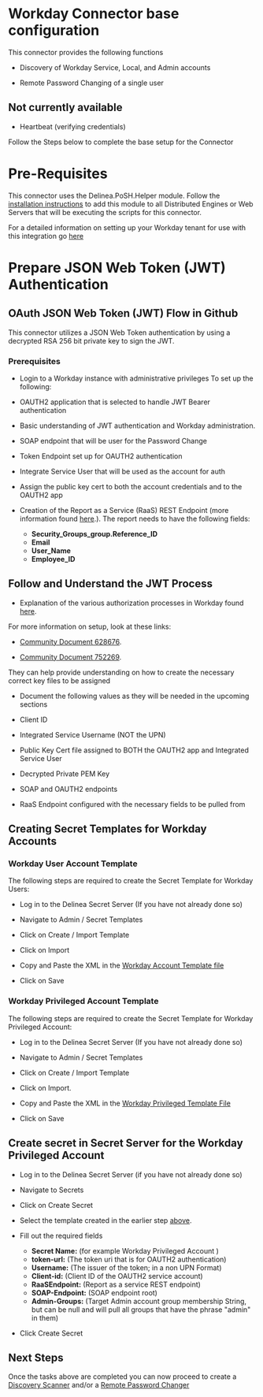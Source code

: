 # Workday Connector base configuration

  

This connector provides the following functions

  

- Discovery of Workday Service, Local, and Admin accounts

- Remote Password Changing of a single user

  

## Not currently available


- Heartbeat (verifying credentials)

  

Follow the Steps below to complete the base setup for the Connector



# Pre-Requisites 

This connector uses the Delinea.PoSH.Helper module. Follow the [installation instructions](../../Helper/readme.md) to add this module to all Distributed Engines or Web Servers that will be executing the scripts for this connector. 

For a detailed information on setting up your Workday tenant for use with this integration go [here](./Delinea%20Workday%20Integration%20-%20Setup%20Guide%20-%2020240215%20-%20v2.pdf)   

# Prepare JSON Web Token (JWT) Authentication

  

## OAuth JSON Web Token (JWT) Flow in Github

  

This connector utilizes a JSON Web Token authentication by using a decrypted RSA 256 bit private key to sign the JWT.

### Prerequisites

  

- Login to a Workday instance with administrative privileges To set up the following:

- OAUTH2 application that is selected to handle JWT Bearer authentication

- Basic understanding of JWT authentication and Workday administration.

- SOAP endpoint that will be user for the Password Change

- Token Endpoint set up for OAUTH2 authentication

- Integrate Service User that will be used as the account for auth

- Assign the public key cert to both the account credentials and to the OAUTH2 app

- Creation of the Report as a Service (RaaS) REST Endpoint (more information found [here](https://community.workday.com/sites/default/files/file-hosting/restapi/index.html).). The report needs to have the following fields: 

  - **Security_Groups_group.Reference_ID**
  - **Email** 
  - **User_Name** 
  - **Employee_ID**
  

## Follow and Understand the JWT Process

  

- Explanation of the various authorization processes in Workday found [here](https://community.workday.com/auth).

  

For more information on setup, look at these links: 

- [Community Document 628676](https://community.workday.com/node/628676).

- [Community Document 752269](https://community.workday.com/node/752269).

They can help provide understanding on how to create the necessary correct key files to be assigned
  

  - Document the following values as they will be needed in the upcoming sections

  - Client ID

  - Integrated Service Username (NOT the UPN)

  - Public Key Cert file assigned to BOTH the OAUTH2 app and Integrated Service User

  - Decrypted Private PEM Key

  - SOAP and OAUTH2 endpoints

  - RaaS Endpoint configured with the necessary fields to be pulled from
  
 

## Creating Secret Templates for Workday Accounts

  

### Workday User Account Template

  

The following steps are required to create the Secret Template for Workday Users:

  

  - Log in to the Delinea Secret Server (If you have not already done so)

  - Navigate to Admin / Secret Templates

  - Click on Create / Import Template

  - Click on Import

  - Copy and Paste the XML in the [Workday Account Template file](./Templates/Workday%20Account.xml)

- Click on Save

  

### Workday Privileged Account Template

The following steps are required to create the Secret Template for Workday Privileged Account:

  

- Log in to the Delinea Secret Server (If you have not already done so)

- Navigate to Admin / Secret Templates

- Click on Create / Import Template

- Click on Import.

- Copy and Paste the XML in the [Workday Privileged Template File](./Templates/Workday%20Privileged%20Account%20JWT.xml)

- Click on Save

  
  

## Create secret in Secret Server for the Workday Privileged Account

- Log in to the Delinea Secret Server (if you have not already done so)

- Navigate to Secrets

- Click on Create Secret

- Select the template created in the earlier step [above](#creating-secret-template-for-workday-accounts).

- Fill out the required fields

    - **Secret Name:** (for example Workday Privileged Account )
    - **token-url:** (The token uri that is for OAUTH2 authentication)
    - **Username:** (The issuer of the token; in a non UPN Format)
    - **Client-id:**  (Client ID of the OAUTH2 service account)
    - **RaaSEndpoint:** (Report as a service REST endpoint) 
    - **SOAP-Endpoint:**  (SOAP endpoint root)
    - **Admin-Groups:** (Target Admin account group membership String, but can be null and will pull all groups that have the phrase "admin" in them)

- Click Create Secret

## Next Steps

  

Once the tasks above are completed you can now proceed to create a [Discovery Scanner](./Discovery/readme.md) and/or a [Remote Password Changer](./Remote%20Password%20Changer/readme.md)